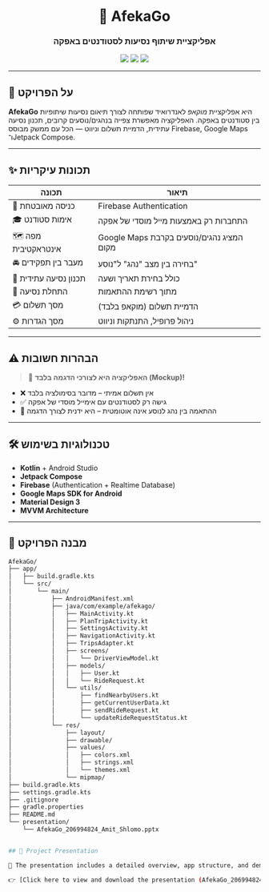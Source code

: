 <h1 align="center">🚗 AfekaGo</h1>
<h3 align="center">אפליקציית שיתוף נסיעות לסטודנטים באפקה</h3>

<p align="center">
  <img src="https://img.shields.io/badge/Kotlin-Android-blueviolet" />
  <img src="https://img.shields.io/badge/Firebase-RealtimeDB-orange" />
  <img src="https://img.shields.io/badge/Mockup-App-yellow" />
</p>

---

## 🧭 על הפרויקט

**AfekaGo** היא אפליקציית *מוקאפ* לאנדרואיד שפותחה לצורך תיאום נסיעות שיתופיות בין סטודנטים באפקה. האפליקציה מאפשרת צפייה בנהגים/נוסעים קרובים, תכנון נסיעה עתידית, הדמיית תשלום וניווט — הכל עם ממשק מבוסס Firebase, Google Maps ו־Jetpack Compose.

---

## ✨ תכונות עיקריות

| תכונה | תיאור |
|-------|--------|
| 🔐 כניסה מאובטחת | Firebase Authentication |
| 🎓 אימות סטודנט | התחברות רק באמצעות מייל מוסדי של אפקה |
| 🗺️ מפה אינטראקטיבית | Google Maps המציג נהגים/נוסעים בקרבת מקום |
| 🚘 מעבר בין תפקידים | בחירה בין מצב "נהג" ל"נוסע" |
| 📆 תכנון נסיעה עתידית | כולל בחירת תאריך ושעה |
| 📍 התחלת נסיעה | מתוך רשימת ההתאמות |
| 💳 מסך תשלום | הדמיית תשלום (מוקאפ בלבד) |
| ⚙️ מסך הגדרות | ניהול פרופיל, התנתקות וניווט |

---

## ⚠️ הבהרות חשובות

> 🧪 **האפליקציה היא לצורכי הדגמה בלבד (Mockup)!**

- ❌ אין תשלום אמיתי – מדובר בסימולציה בלבד  
- ✅ גישה רק לסטודנטים עם אימייל מוסדי של אפקה  
- 🤝 ההתאמה בין נהג לנוסע אינה אוטומטית – היא ידנית לצורך הדגמה  

---

## 🛠️ טכנולוגיות בשימוש

- **Kotlin** + Android Studio  
- **Jetpack Compose**  
- **Firebase** (Authentication + Realtime Database)  
- **Google Maps SDK for Android**  
- **Material Design 3**  
- **MVVM Architecture**

---

## 📁 מבנה הפרויקט

```bash
AfekaGo/
├── app/
│   ├── build.gradle.kts
│   └── src/
│       └── main/
│           ├── AndroidManifest.xml
│           ├── java/com/example/afekago/
│           │   ├── MainActivity.kt
│           │   ├── PlanTripActivity.kt
│           │   ├── SettingsActivity.kt
│           │   ├── NavigationActivity.kt
│           │   ├── TripsAdapter.kt
│           │   ├── screens/
│           │   │   └── DriverViewModel.kt
│           │   ├── models/
│           │   │   ├── User.kt
│           │   │   └── RideRequest.kt
│           │   └── utils/
│           │       ├── findNearbyUsers.kt
│           │       ├── getCurrentUserData.kt
│           │       ├── sendRideRequest.kt
│           │       └── updateRideRequestStatus.kt
│           └── res/
│               ├── layout/
│               ├── drawable/
│               ├── values/
│               │   ├── colors.xml
│               │   ├── strings.xml
│               │   └── themes.xml
│               └── mipmap/
├── build.gradle.kts
├── settings.gradle.kts
├── .gitignore
├── gradle.properties
├── README.md
└── presentation/
    └── AfekaGo_206994824_Amit_Shlomo.pptx


## 🎥 Project Presentation

📎 The presentation includes a detailed overview, app structure, and demo videos.

👉 [Click here to view and download the presentation (AfekaGo_206994824_Amit_Shlomo.pptx)](https://github.com/AmitShlomoAfeka/AfekaGo/blob/master/presentation/AfekaGo_206994824_Amit_Shlomo.pptx)

